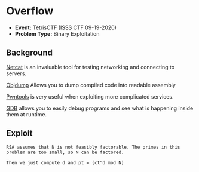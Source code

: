 # Overflow
* **Event:** TetrisCTF (ISSS CTF 09-19-2020)
* **Problem Type:** Binary Exploitation

## Background
[Netcat](https://en.wikipedia.org/wiki/Netcat) is an invaluable tool for testing networking and connecting to servers.

[Objdump](https://linux.die.net/man/1/objdump) Allows you to dump compiled code into readable assembly

[Pwntools](https://github.com/arthaud/python3-pwntools) is very useful when exploiting more complicated services.

[GDB](http://man7.org/linux/man-pages/man1/gdb.1.html) allows you to easily debug programs and see what is happening inside them at runtime.

## Exploit
```
RSA assumes that N is not feasibly factorable. The primes in this problem are too small, so N can be factored.

Then we just compute d and pt = (ct^d mod N)
```

